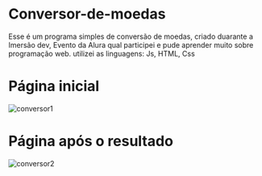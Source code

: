 # Conversor-de-moedas

Esse é um programa simples de conversão de moedas, criado duarante a Imersão dev, Evento da Alura qual participei
e pude aprender muito sobre programação web.
utilizei as linguagens: Js, HTML, Css

# Página inicial
![conversor1](https://user-images.githubusercontent.com/80359142/133846618-1c390637-889b-4b2d-b945-412d33410041.PNG)
# Página após o resultado
![conversor2](https://user-images.githubusercontent.com/80359142/133846624-9eb88e26-417e-4c9a-8158-7a7bd29610db.PNG)
